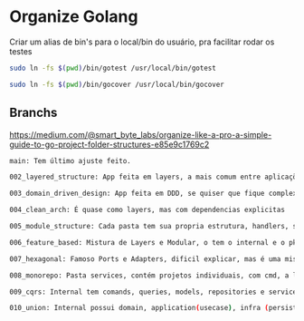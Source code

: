 # Organize Golang

Criar um alias de bin's para o local/bin do usuário, pra facilitar rodar os testes

```bash
sudo ln -fs $(pwd)/bin/gotest /usr/local/bin/gotest

sudo ln -fs $(pwd)/bin/gocover /usr/local/bin/gocover
```

## Branchs

https://medium.com/@smart_byte_labs/organize-like-a-pro-a-simple-guide-to-go-project-folder-structures-e85e9c1769c2

```sh
main: Tem último ajuste feito.

002_layered_structure: App feita em layers, a mais comum entre aplicações Go.

003_domain_driven_design: App feita em DDD, se quiser que fique complexo mas com código desacoplado e modular.

004_clean_arch: É quase como layers, mas com dependencias explicitas

005_module_structure: Cada pasta tem sua propria estrutura, handlers, services, models e logicas

006_feature_based: Mistura de Layers e Modular, o tem o internal e o pkg, mas o internal contém uma modular dentro dela

007_hexagonal: Famoso Ports e Adapters, dificil explicar, mas é uma mistura de tudo

008_monorepo: Pasta services, contém projetos individuais, com cmd, a layers ou modular

009_cqrs: Internal tem comands, queries, models, repositories e services

010_union: Internal possui domain, application(usecase), infra (persistence, api, websocket, etc..)
```